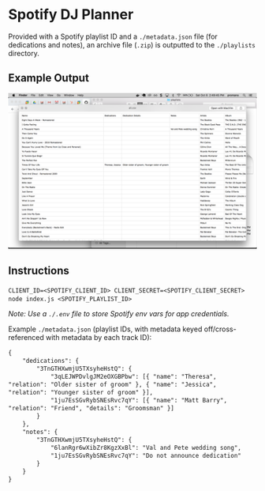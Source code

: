 # Spotify DJ Planner

Provided with a Spotify playlist ID and a `./metadata.json` file (for dedications and notes), an archive file (`.zip`) is outputted to the `./playlists` directory.

## Example Output

![Example output](https://github.com/VitruvianTech/spotify-dj-planner/blob/master/example.png)

## Instructions

`CLIENT_ID=<SPOTIFY_CLIENT_ID> CLIENT_SECRET=<SPOTIFY_CLIENT_SECRET> node index.js <SPOTIFY_PLAYLIST_ID>`

_Note: Use a `./.env` file to store Spotify env vars for app credentials._

Example `./metadata.json` (playlist IDs, with metadata keyed off/cross-referenced with metadata by each track ID):
```
{
    "dedications": {
        "3TnGTHXwmjU5TXsyheHstQ": {
            "3qLEJWPDvlgJM2eOXGBPbw": [{ "name": "Theresa", "relation": "Older sister of groom" }, { "name": "Jessica", "relation": "Younger sister of groom" }],
            "1ju7EsSGvRybSNEsRvc7qY": [{ "name": "Matt Barry", "relation": "Friend", "details": "Groomsman" }]
        }
    },
    "notes": {
        "3TnGTHXwmjU5TXsyheHstQ": {
            "6lanRgr6wXibZr8KgzXxBl": "Val and Pete wedding song",
            "1ju7EsSGvRybSNEsRvc7qY": "Do not announce dedication"
        }
    }
}
```